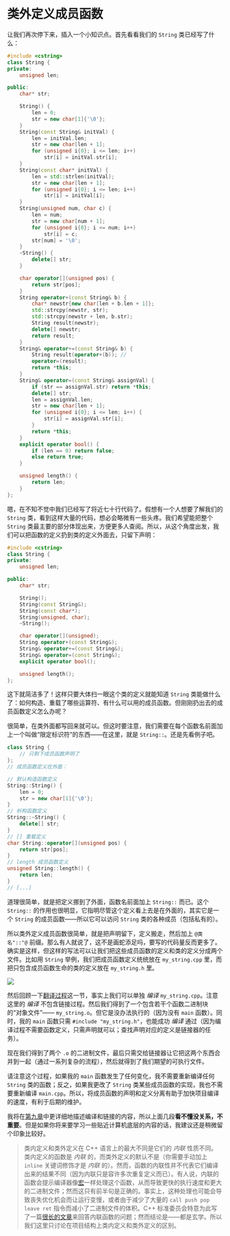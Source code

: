 # 类外定义成员函数

让我们再次停下来，插入一个小知识点。首先看看我们的 `String` 类已经写了什么：
```cpp
#include <cstring>
class String {
private:
    unsigned len;

public:
    char* str;

    String() {
        len = 0;
        str = new char[1]{'\0'};
    }
    String(const String& initVal) {
        len = initVal.len;
        str = new char[len + 1];
        for (unsigned i{0}; i <= len; i++)
            str[i] = initVal.str[i];
    }
    String(const char* initVal) {
        len = std::strlen(initVal);
        str = new char[len + 1];
        for (unsigned i{0}; i <= len; i++)
            str[i] = initVal[i];
    }
    String(unsigned num, char c) {
        len = num;
        str = new char[num + 1];
        for (unsigned i{0}; i <= num; i++)
            str[i] = c;
        str[num] = '\0';
    }
    ~String() {
        delete[] str;
    }

    char operator[](unsigned pos) {
        return str[pos];
    }
    String operator+(const String& b) {
        char* newstr{new char[len + b.len + 1]};
        std::strcpy(newstr, str);
        std::strcpy(newstr + len, b.str);
        String result(newstr);
        delete[] newstr;
        return result;
    }
    String& operator+=(const String& b) {
        String result(operator+(b)); //
        operator=(result);
        return *this;
    }
    String& operator=(const String& assignVal) {
        if (str == assignVal.str) return *this;
        delete[] str;
        len = assignVal.len;
        str = new char[len + 1];
        for (unsigned i{0}; i <= len; i++) {
            str[i] = assignVal.str[i];
        }
        return *this;
    }
    explicit operator bool() {
        if (len == 0) return false;
        else return true;
    }

    unsigned length() {
        return len;
    }
};
```

嗯，在不知不觉中我们已经写了将近七十行代码了。假想有一个人想要了解我们的 `String` 类，看到这样大量的代码，想必会略微有一些头疼。我们希望能把整个 `String` 类最主要的部分体现出来，方便更多人查阅。所以，从这个角度出发，我们可以把函数的定义扔到类的定义外面去，只留下声明：
```cpp
#include <cstring>
class String {
private:
    unsigned len;

public:
    char* str;

    String();
    String(const String&);
    String(const char*);
    String(unsigned, char);
    ~String();

    char operator[](unsigned);
    String operator+(const String&);
    String& operator+=(const String&);
    String& operator=(const String&);
    explicit operator bool();

    unsigned length();
};
```
这下就简洁多了！这样只要大体扫一眼这个类的定义就能知道 `String` 类能做什么了：如何构造、重载了哪些运算符、有什么可以用的成员函数。但刚刚扔出去的成员函数定义怎么办呢？

很简单，在类外面都写回来就可以。但这时要注意，我们需要在每个函数名前面加上一个叫做“限定标识符”的东西——在这里，就是 `String::`。还是先看例子吧。
```cpp
class String {
    // 只剩下成员函数声明了
};
// 成员函数定义在外面：

// 默认构造函数定义
String::String() {
    len = 0;
    str = new char[1]{'\0'};
}
// 析构函数定义
String::~String() {
    delete[] str;
}
// [] 重载定义
char String::operator[](unsigned pos) {
    return str[pos];
}
// length 成员函数定义
unsigned String::length() {
    return len;
}
// [...]
```

道理很简单，就是把定义挪到了外面，函数名前面加上 `String::` 而已。这个 `String::` 的作用也很明显，它指明尽管这个定义看上去是在外面的，其实它是一个 `String` 的成员函数——所以它可以访问 `String` 类的各种成员（包括私有的）。

所以类外定义成员函数很简单，就是把声明留下，定义搬走，然后加上 `@类名"::"@` 前缀。那么有人就说了，这不是画蛇添足吗，要写的代码量反而更多了。确实是这样，但这样的写法可以让我们把这些成员函数的定义和类的定义分成两个文件。比如用 `String` 举例，我们把成员函数定义统统放在 `my_string.cpp` 里，而把只包含成员函数生命的类的定义放在 `my_string.h` 里。

![](https://z3.ax1x.com/2021/01/31/yA7wVK.png)

然后回顾一下[翻译过程](/ch03/review_cpp.md#编译（翻译）过程)这一节，事实上我们可以单独 *编译* `my_string.cpp`。注意这里的 *编译* 不包含链接过程。然后我们得到了一个包含若干个函数二进制块的“对象文件”—— `my_string.o`。但它是没办法执行的（因为没有 `main` 函数）。同时，我的 `main` 函数只需 `#include "my_string.h"`，也能成功 *编译* 通过（因为编译过程不需要函数定义，只需声明就可以；查找声明对应的定义是链接器的任务）。

现在我们得到了两个 `.o` 的二进制文件，最后只需交给链接器让它把这两个东西合并到一起（通过一系列复杂的流程），然后就得到了我们期望的可执行文件。

请注意这个过程，如果我的 `main` 函数发生了任何变化，我不需要重新编译任何 `String` 类的函数；反之，如果我更改了 `String` 类某些成员函数的实现，我也不需要重新编译 `main.cpp`。所以，将成员函数的声明和定义分离有助于加快项目编译的速度，有利于后期的维护。

我将在[第九章](/ch09/)中更详细地描述编译和链接的内容，所以上面几段**看不懂没关系，不重要**。但是如果你将来要学习一些贴近计算机底层的内容的话，我建议还是稍微留个印象比较好。

> 类内定义和类外定义在 C++ 语言上的最大不同是它们的 *内联* 性质不同。类内定义的函数是 *内联* 的，而类外定义的默认不是（你需要手动加上 `inline` 关键词修饰才是 *内联* 的）。然而，函数的内联性并不代表它们编译出来的结果不同（因为内联只是容许多次重复定义而已）。有人说，内联的函数会提示编译器像[宏](/appendix/preprocessor.md)一样处理这个函数，从而导致更快的执行速度和更大的二进制文件；然而这只有前半句是正确的。事实上，这种处理也可能会导致丧失优化机会而让运行变慢，或者由于减少了大量的 `call push pop leave ret` 指令而减小了二进制文件的体积。C++ 标准委员会特意为此写了一篇[很长的文章](https://isocpp.org/wiki/faq/inline-functions)来回答内联函数的问题；然而结论是——都是玄学。所以我们这里只讨论在项目结构上类内定义和类外定义的区别。
